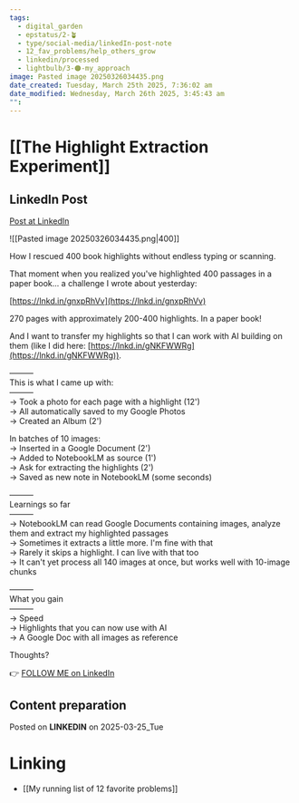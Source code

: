 ```yaml
---
tags:
  - digital_garden
  - epstatus/2-🪴
  - type/social-media/linkedIn-post-note
  - 12_fav_problems/help_others_grow
  - linkedin/processed
  - lightbulb/3-🟠-my_approach
image: Pasted image 20250326034435.png
date_created: Tuesday, March 25th 2025, 7:36:02 am
date_modified: Wednesday, March 26th 2025, 3:45:43 am
"": 
---
```

# [[The Highlight Extraction Experiment]]
## LinkedIn Post
[Post at LinkedIn](https://www.linkedin.com/posts/sebastiankamilli_how-i-rescued-400-book-highlights-without-activity-7310193998109777921-fpCL?utm_source=share&utm_medium=member_desktop&rcm=ACoAAA1M1pkBgWCYPhT45EpfLiHzViQqRWNCIv4)

![[Pasted image 20250326034435.png|400]]

How I rescued 400 book highlights without endless typing or scanning.  

That moment when you realized you've highlighted 400 passages in a paper book... a challenge I wrote about yesterday:  
  
[https://lnkd.in/gnxpRhVv](https://lnkd.in/gnxpRhVv)  
  
270 pages with approximately 200-400 highlights. In a paper book!  
  
And I want to transfer my highlights so that I can work with AI building on them (like I did here: [https://lnkd.in/gNKFWWRg](https://lnkd.in/gNKFWWRg)).  
  
———  
This is what I came up with:  
———  
→ Took a photo for each page with a highlight (12')  
→ All automatically saved to my Google Photos  
→ Created an Album (2')  
  
In batches of 10 images:  
→ Inserted in a Google Document (2')  
→ Added to NotebookLM as source (1')  
→ Ask for extracting the highlights (2')  
→ Saved as new note in NotebookLM (some seconds)  
  
———  
Learnings so far  
———  
→ NotebookLM can read Google Documents containing images, analyze them and extract my highlighted passages  
→ Sometimes it extracts a little more. I'm fine with that  
→ Rarely it skips a highlight. I can live with that too  
→ It can't yet process all 140 images at once, but works well with 10-image chunks  
  
———  
What you gain  
———  
→ Speed  
→ Highlights that you can now use with AI  
→ A Google Doc with all images as reference  
  
Thoughts?

👉 [FOLLOW ME on LinkedIn](https://www.linkedin.com/comm/mynetwork/discovery-see-all?usecase=PEOPLE_FOLLOWS&followMember=sebastiankamilli)

## Content preparation

Posted on **LINKEDIN** on 2025-03-25_Tue
# Linking
+ [[My running list of 12 favorite problems]]
